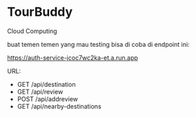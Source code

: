 # TourBuddy

Cloud Computing

buat temen temen yang mau testing bisa di coba di endpoint ini:

https://auth-service-jcoc7wc2ka-et.a.run.app

URL:

- GET /api/destination
- GET /api/review
- POST /api/addreview
- GET /api/nearby-destinations

